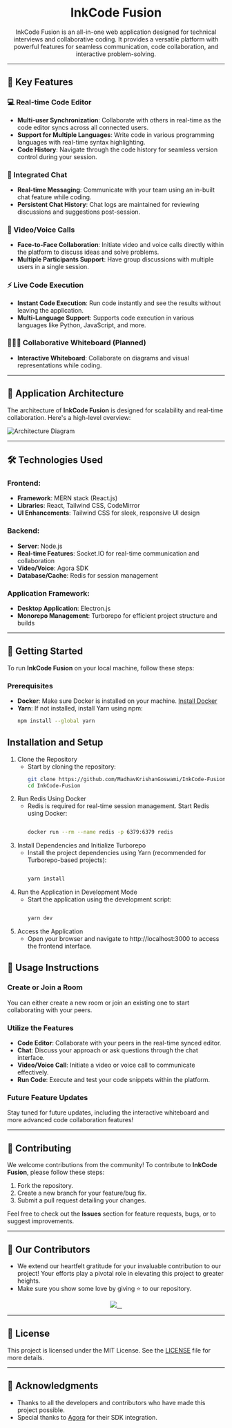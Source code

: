 <p align="center">
  <h1 align="center">InkCode Fusion</h3>
  <p align="center">InkCode Fusion is an all-in-one web application designed for technical interviews and collaborative coding. It provides a versatile platform with powerful features for seamless communication, code collaboration, and interactive problem-solving.

---

## 🚀 Key Features

### 💻 Real-time Code Editor
- **Multi-user Synchronization**: Collaborate with others in real-time as the code editor syncs across all connected users.
- **Support for Multiple Languages**: Write code in various programming languages with real-time syntax highlighting.
- **Code History**: Navigate through the code history for seamless version control during your session.

### 💬 Integrated Chat
- **Real-time Messaging**: Communicate with your team using an in-built chat feature while coding.
- **Persistent Chat History**: Chat logs are maintained for reviewing discussions and suggestions post-session.

### 🎥 Video/Voice Calls
- **Face-to-Face Collaboration**: Initiate video and voice calls directly within the platform to discuss ideas and solve problems.
- **Multiple Participants Support**: Have group discussions with multiple users in a single session.

### ⚡ Live Code Execution
- **Instant Code Execution**: Run code instantly and see the results without leaving the application.
- **Multi-Language Support**: Supports code execution in various languages like Python, JavaScript, and more.

### 🧑‍🤝‍🧑 Collaborative Whiteboard (Planned)
- **Interactive Whiteboard**: Collaborate on diagrams and visual representations while coding.

---

## 🧱 Application Architecture

The architecture of **InkCode Fusion** is designed for scalability and real-time collaboration. Here's a high-level overview:

![Architecture Diagram](https://github.com/MadhavKrishanGoswami/InkCode-Fusion/assets/116915826/c5942d4b-c75b-4789-ab23-5bef7f9f596f)

---

## 🛠️ Technologies Used

### Frontend:
- **Framework**: MERN stack (React.js)
- **Libraries**: React, Tailwind CSS, CodeMirror
- **UI Enhancements**: Tailwind CSS for sleek, responsive UI design

### Backend:
- **Server**: Node.js
- **Real-time Features**: Socket.IO for real-time communication and collaboration
- **Video/Voice**: Agora SDK
- **Database/Cache**: Redis for session management

### Application Framework:
- **Desktop Application**: Electron.js
- **Monorepo Management**: Turborepo for efficient project structure and builds

---


## 🔧 Getting Started

To run **InkCode Fusion** on your local machine, follow these steps:

### Prerequisites
- **Docker**: Make sure Docker is installed on your machine. [Install Docker](https://www.docker.com/get-started)
- **Yarn**: If not installed, install Yarn using npm:
  ```bash
  npm install --global yarn
  
  ```

## Installation and Setup
1. Clone the Repository
   - Start by cloning the repository:
     ```bash
     git clone https://github.com/MadhavKrishanGoswami/InkCode-Fusion.git
     cd InkCode-Fusion
     
     ```
2. Run Redis Using Docker
   - Redis is required for real-time session management. Start Redis using Docker:
     ```bash
     
     docker run --rm --name redis -p 6379:6379 redis
     
     ```
3. Install Dependencies and Initialize Turborepo
   - Install the project dependencies using Yarn (recommended for Turborepo-based projects):
     ```bash
     
     yarn install
     
     ```
4. Run the Application in Development Mode
   - Start the application using the development script:
     ```bash
     
     yarn dev
     
     ```
5. Access the Application
   - Open your browser and navigate to http://localhost:3000 to access the frontend interface.
  
## 📖 Usage Instructions

### Create or Join a Room
You can either create a new room or join an existing one to start collaborating with your peers.

### Utilize the Features
- **Code Editor**: Collaborate with your peers in the real-time synced editor.
- **Chat**: Discuss your approach or ask questions through the chat interface.
- **Video/Voice Call**: Initiate a video or voice call to communicate effectively.
- **Run Code**: Execute and test your code snippets within the platform.

### Future Feature Updates
Stay tuned for future updates, including the interactive whiteboard and more advanced code collaboration features!

---

## 👥 Contributing

We welcome contributions from the community! To contribute to **InkCode Fusion**, please follow these steps:

1. Fork the repository.
2. Create a new branch for your feature/bug fix.
3. Submit a pull request detailing your changes.

Feel free to check out the **Issues** section for feature requests, bugs, or to suggest improvements.

---

## 👀 Our Contributors

- We extend our heartfelt gratitude for your invaluable contribution to our project! Your efforts play a pivotal role in elevating this project to greater heights.
- Make sure you show some love by giving ⭐ to our repository.

<div align="center">

  <a href="https://github.com/MadhavKrishanGoswami/InkCode-Fusion">
    <img src="https://contrib.rocks/image?repo=MadhavKrishanGoswami/InkCode-Fusion&&max=100" />
  </a>
</div>

---

## 📝 License

This project is licensed under the MIT License. See the [LICENSE](./LICENSE) file for more details.

---

## 🤝 Acknowledgments

- Thanks to all the developers and contributors who have made this project possible.
- Special thanks to [Agora](https://www.agora.io/) for their SDK integration.
